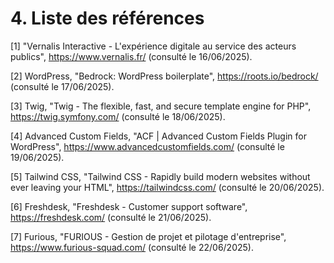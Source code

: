 # 4. Liste des références

[1] "Vernalis Interactive - L'expérience digitale au service des acteurs publics", https://www.vernalis.fr/ (consulté le 16/06/2025).

[2] WordPress, "Bedrock: WordPress boilerplate", https://roots.io/bedrock/ (consulté le 17/06/2025).

[3] Twig, "Twig - The flexible, fast, and secure template engine for PHP", https://twig.symfony.com/ (consulté le 18/06/2025).

[4] Advanced Custom Fields, "ACF | Advanced Custom Fields Plugin for WordPress", https://www.advancedcustomfields.com/ (consulté le 19/06/2025).

[5] Tailwind CSS, "Tailwind CSS - Rapidly build modern websites without ever leaving your HTML", https://tailwindcss.com/ (consulté le 20/06/2025).

[6] Freshdesk, "Freshdesk - Customer support software", https://freshdesk.com/ (consulté le 21/06/2025).

[7] Furious, "FURIOUS - Gestion de projet et pilotage d'entreprise", https://www.furious-squad.com/ (consulté le 22/06/2025).
